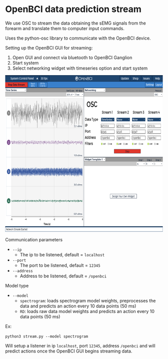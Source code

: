 # OpenBCI data prediction stream

We use OSC to stream the data obtaining the sEMG signals from the forearm and translate them to computer input commands.

Uses the python-osc library to communicate with the OpenBCI device.

Setting up the OpenBCI GUI for streaming:

1) Open GUI and connect via bluetooth to OpenBCI Ganglion
2) Start system
3) Select networking widget with timeseries option and start system

<p align="center">
  <img width="800" height="500" src="../images/open_bci_gui.png">
</p>

Communication parameters

* `--ip`
  * The ip to be listened, default = `localhost`
* `--port`
  * The port to be listened, default = `12345`
* `--address`
  * Address to be listened, default = `/openbci`


Model type
* `--model`
  * `spectrogram`: loads spectrogram model weights, preprocesses the data and predicts an action every 10 data points (50 ms)
  * `RD`: loads raw data model weights and predicts an action every 10 data points (50 ms)

Ex:

`python3 stream.py --model spectrogram`

Will setup a listener in ip `localhost`, port `12345`, address `/openbci` and will predict actions once the OpenBCI GUI begins streaming data. 
